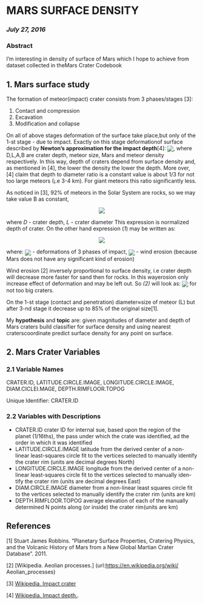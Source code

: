 # MARS SURFACE DENSITY

### _July 27, 2016_

### Abstract
I’m interesting in density of surface of Mars which I hope to achieve from
dataset collected in theMars Crater Codebook

## 1. Mars surface study

The formation of meteor(impact) crater consists from 3 phases/stages [3]:

1. Contact and compression
2. Excavation
3. Modification and collapse

On all of above stages deformation of the surface take place,but only of the
1-st stage - due to impact. Exactly on this stage deformationof surface described
by __Newton’s approximation for the impact depth__[4]: <img style="vertical-align: middle" src="https://latex.codecogs.com/gif.latex?&space;D&space;=&space;L\dfrac{A}{B}" />, where
D,L,A,B are crater depth, meteor size, Mars and meteor density respectively.
In this way, depth of craters depend from surface density and, as mentioned in
[4], the lower the density the lower the depth. More over, [4] claim that depth
to diameter ratio is a constant value is about 1/3 for not too large meteors (¡.e
3-4 km). For giant meteors this ratio significantly less.

As noticed in [3], 92% of meteors in the Solar System are rocks, so we may take
value B as constant,    

<!-- ### $$R=\dfrac{D}{L},\hspace{5em}(1)$$ -->      
<div style="text-align:center" ><img  src="https://latex.codecogs.com/gif.latex?&space;R=\dfrac{D}{L},\hspace{5em}(1)"/></div>

where _D_ - crater depth, _L_ - crater diameter
This expression is normalized depth of crater.
On the other hand expression (_1_) may be written as:

<!-- ### $$R\to F_{1,2,3} +E_t,\hspace{3em}(2)$$ -->
<div style="text-align:center" ><img src="https://latex.codecogs.com/gif.latex?&space;R\to&space;F_{1,2,3}&space;&plus;E_t,\hspace{3em}(2)"/></div>

where: <img src="https://latex.codecogs.com/gif.latex?F_{1,2,3}" style="vertical-align: middle"/> - deformations of 3 phases of impact, <img src="https://latex.codecogs.com/gif.latex?${E_t}$" style="vertical-align: middle"/> - wind erosion (because
Mars does not have any significant kind of erosion)

Wind erosion [2] inversely proportional to surface density, i.e crater depth
will decrease more faster for sand then for rocks. In this wayerosion only
increase effect of deformation and may be left out. So _(2)_ will look as: <img src="https://latex.codecogs.com/gif.latex?$R\to&space;F_{1,2,3}$" style="vertical-align: middle"/> for not too big craters.

On the 1-st stage (contact and penetration) diameter≈size of meteor (L)
but after 3-nd stage it decrease up to 85% of the original size[1].

My **hypothesis** and __topic__ are: 
given magnitudes of diameter and depth of Mars craters build classifier for surface density and using nearest craterscoordinate predict surface density for any point on surface.

## 2. Mars Crater Variables

### 2.1 Variable Names

CRATER.ID, LATITUDE.CIRCLE.IMAGE, LONGITUDE.CIRCLE.IMAGE, DIAM.CICLEI.MAGE, DEPTH.RIMFLOOR.TOPOG

Unique Identifier: CRATER.ID

### 2.2 Variables with Descriptions

- CRATER.ID crater ID for internal sue, based upon the region of the
    planet (1/16ths), the pass under which the crate was identified, ad the
    order in which it was identified
- LATITUDE.CIRCLE.IMAGE latitude from the derived center of a non-linear least-squares circle fit to the vertices selected to manually identify
    the crater rim (units are decimal degrees North)
- LONGITUDE.CIRCLE.IMAGE longitude from the derived center of a
    non-linear least-squares circle fit to the vertices selected to manually iden-
    tify the crater rim (units are decimal degrees East)
- DIAM.CIRCLE.IMAGE diameter from a non-linear least squares circle
    fit to the vertices selected to manually identify the crater rim (units are
    km)
- DEPTH.RIMFLOOR.TOPOG average elevation of each of the manually
    determined N points along (or inside) the crater rim(units are km)

## References

[1] Stuart James Robbins. “Planetary Surface Properties, Cratering Physics,
and the Volcanic History of Mars from a New Global Martian Crater
Database”. 2011.

[2] [Wikipedia. Aeolian processes.] (url:https://en.wikipedia.org/wiki/
Aeolian_processes)

[3] [Wikipedia. Impact crater](url:https://en.wikipedia.org/wiki/Impact_crater)

[4] [Wikipedia. Impact depth.](url:https://en.wikipedia.org/wiki/Impact_depth).



